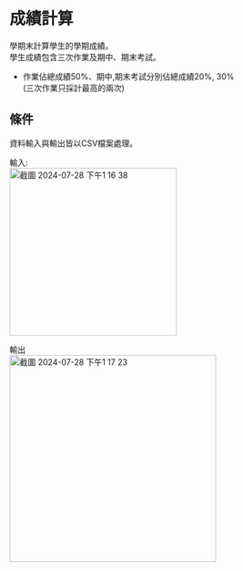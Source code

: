 # 成績計算
學期末計算學生的學期成績。<br>
學生成績包含三次作業及期中、期末考試。<br>

- 作業佔總成績50%、期中,期末考試分別佔總成績20%, 30%<br>
(三次作業只採計最高的兩次)


## 條件
資料輸入與輸出皆以CSV檔案處理。<br>

輸入:<br>
<img width="294" alt="截圖 2024-07-28 下午1 16 38" src="https://github.com/user-attachments/assets/d91e2d4b-decf-4f7f-bf5e-377984547b28">

輸出<br>
<img width="363" alt="截圖 2024-07-28 下午1 17 23" src="https://github.com/user-attachments/assets/d5400030-c926-40e8-96e2-6a6f2daf1123">

